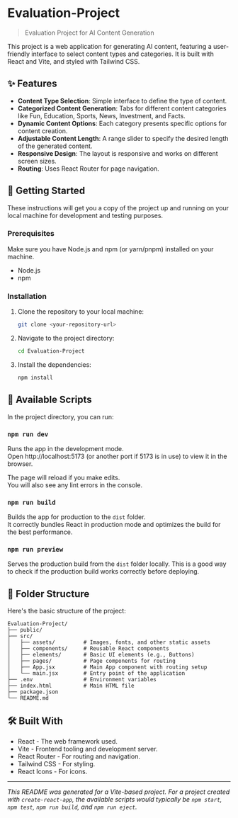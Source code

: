 # Evaluation-Project

> Evaluation Project for AI Content Generation

This project is a web application for generating AI content, featuring a user-friendly interface to select content types and categories. It is built with React and Vite, and styled with Tailwind CSS.

## ✨ Features

- **Content Type Selection**: Simple interface to define the type of content.
- **Categorized Content Generation**: Tabs for different content categories like Fun, Education, Sports, News, Investment, and Facts.
- **Dynamic Content Options**: Each category presents specific options for content creation.
- **Adjustable Content Length**: A range slider to specify the desired length of the generated content.
- **Responsive Design**: The layout is responsive and works on different screen sizes.
- **Routing**: Uses React Router for page navigation.

## 🚀 Getting Started

These instructions will get you a copy of the project up and running on your local machine for development and testing purposes.

### Prerequisites

Make sure you have Node.js and npm (or yarn/pnpm) installed on your machine.

- Node.js
- npm

### Installation

1.  Clone the repository to your local machine:
    ```sh
    git clone <your-repository-url>
    ```
2.  Navigate to the project directory:
    ```sh
    cd Evaluation-Project
    ```
3.  Install the dependencies:
    ```sh
    npm install
    ```

## 📜 Available Scripts

In the project directory, you can run:

### `npm run dev`

Runs the app in the development mode.<br />
Open http://localhost:5173 (or another port if 5173 is in use) to view it in the browser.

The page will reload if you make edits.<br />
You will also see any lint errors in the console.

### `npm run build`

Builds the app for production to the `dist` folder.<br />
It correctly bundles React in production mode and optimizes the build for the best performance.

### `npm run preview`

Serves the production build from the `dist` folder locally. This is a good way to check if the production build works correctly before deploying.

## 📂 Folder Structure

Here's the basic structure of the project:

```
Evaluation-Project/
├── public/
├── src/
│   ├── assets/         # Images, fonts, and other static assets
│   ├── components/     # Reusable React components
│   ├── elements/       # Basic UI elements (e.g., Buttons)
│   ├── pages/          # Page components for routing
│   ├── App.jsx         # Main App component with routing setup
│   └── main.jsx        # Entry point of the application
├── .env                # Environment variables
├── index.html          # Main HTML file
├── package.json
└── README.md
```

## 🛠️ Built With

- React - The web framework used.
- Vite - Frontend tooling and development server.
- React Router - For routing and navigation.
- Tailwind CSS - For styling.
- React Icons - For icons.

---

_This README was generated for a Vite-based project. For a project created with `create-react-app`, the available scripts would typically be `npm start`, `npm test`, `npm run build`, and `npm run eject`._


